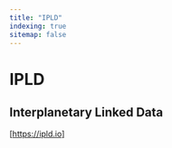 ```yaml
---
title: "IPLD"
indexing: true
sitemap: false
---
```

# IPLD
## Interplanetary Linked Data
[https://ipld.io]